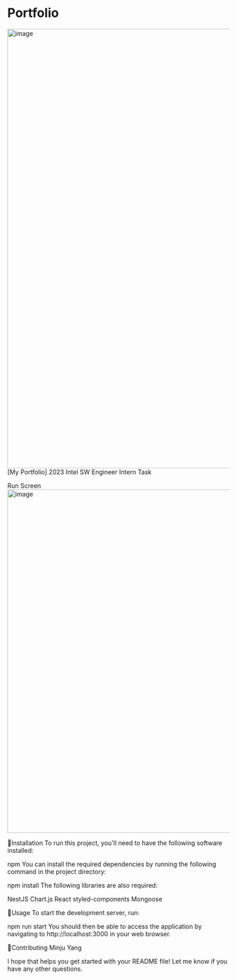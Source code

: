 # Portfolio
<img width="995" alt="image" src="https://user-images.githubusercontent.com/63691589/235383016-010340a1-332b-4839-9b91-40c6531ad0b6.png">
[My Portfolio]
2023 Intel SW Engineer Intern Task 

Run Screen
<img width="778" alt="image" src="https://user-images.githubusercontent.com/63691589/235382609-c40792b0-5ae7-46c8-b069-ba6bbabf8f4c.png">

🥕Installation
To run this project, you'll need to have the following software installed:

npm
You can install the required dependencies by running the following command in the project directory:

npm install
The following libraries are also required:

NestJS
Chart.js
React
styled-components
Mongoose

🥕Usage
To start the development server, run:

npm run start
You should then be able to access the application by navigating to http://localhost:3000 in your web browser.

🥕Contributing
Minju Yang

I hope that helps you get started with your README file! Let me know if you have any other questions.
